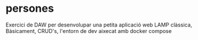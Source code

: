 # persones
Exercici de DAW per desenvolupar una petita aplicació web LAMP clàssica, Bàsicament, CRUD's, l'entorn de dev aixecat amb docker compose
